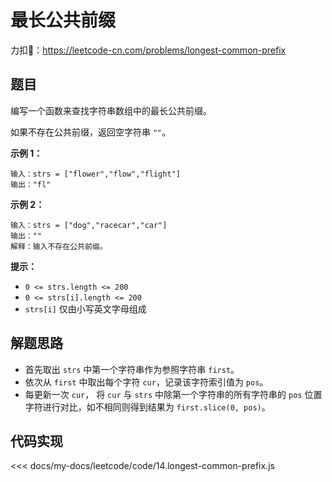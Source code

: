 # 最长公共前缀

力扣🔗：<https://leetcode-cn.com/problems/longest-common-prefix>

## 题目

编写一个函数来查找字符串数组中的最长公共前缀。

如果不存在公共前缀，返回空字符串 `""`。

**示例 1：**

    输入：strs = ["flower","flow","flight"]
    输出："fl"

**示例 2：**
  
    输入：strs = ["dog","racecar","car"]
    输出：""
    解释：输入不存在公共前缀。

**提示：**

* `0 <= strs.length <= 200`
* `0 <= strs[i].length <= 200`
* `strs[i]` 仅由小写英文字母组成

## 解题思路

* 首先取出 `strs` 中第一个字符串作为参照字符串 `first`。
* 依次从 `first` 中取出每个字符 `cur`，记录该字符索引值为 `pos`。
* 每更新一次 `cur`， 将 `cur` 与 `strs` 中除第一个字符串的所有字符串的 `pos` 位置字符进行对比，如不相同则得到结果为 `first.slice(0, pos)`。

## 代码实现

<<< docs/my-docs/leetcode/code/14.longest-common-prefix.js
